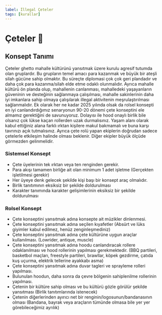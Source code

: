 ```yaml
---
label: İllegal Çeteler
tags: [kurallar]
---
```


# Çeteler :gun:
## Konsept Tanımı
Çeteler ghetto mahalle kültürünü yansıtmak üzere kurulu agresif tutumda olan gruplardır. Bu grupların temel amacı para kazanmak ve büyük bir ateşli silah gücüne sahip olmaktır. Bu süreçte diplomasi çok çok geri plandadır ve daha çok para kazanma/silah elde etme odaklı olunmalıdır. Ayrıca mahalle kültürü ön planda olup, mahallenin canlanması, mahalledeki yaşayanların güveninin ve desteğinin sağlanmaya çalışılması, mahalle sakinlerinin daha iyi imkanlara sahip olmaya çalışılarak illegal aktivitenin meşrulaştırılması sağlanmalıdır. Ek olarak her ne kadar 2025 yılında olsak da rolsel konsepti en iyi canlandırdığımız senaryonun 90-20 dönemi çete konseptini ele almamız gerektiğini de savunuyoruz. Dolayısı ile hood onaylı birlik bile olsanız çok lükse kaçan rollerden uzak durmalısınız. Yaşam alanı olarak kabul ettiğiniz alana farklı ırktan kişilere makul bakmamalı ve buna karşı tavrınızı açık tutmalısınız. Ayrıca çete rolü yapan ekiplerin doğrudan sadece çetelerle etkileşim halinde olması beklenir. Diğer ekipler büyük ölçüde görmezden gelinmelidir.

### Sistemsel Konsept
- Çete üyelerinin tek ırktan veya ten renginden gerekir.
- Para akışı tamamen birliğe ait olan minimum 1 adet işletme (Gerçekten işletilmesi gerekir)
- Her üyeye denk gelecek şekilde kişi başı bir konsept araç olmalıdır.
- Birlik tanıtımının eksiksiz bir şekilde doldurulması
- Karakter tanımında karakter gelişimlerinin eksiksiz bir şekilde doldurulması

### Rolsel Konsept
- Çete konseptini yansıtmak adına konsepte ait müzikler dinlenmesi.
- Çete konseptini yansıtmak adına seçilen kıyafetler (Absürt ve lüks giyimler kabul edilmez, henüz zenginleşmediniz)
- Çete konseptini yansıtmak adına çete kültürüne uygun araçlar kullanılması. (Lowrider, antique, muscle)
- Çete konseptini yansıtmak adına hoodu canlandıracak rollere odaklanılması ve hood rollerinin yapılması gerekmektedir. (BBQ partileri, basketbol maçları, freestyle partileri, brawllar, köpek gezdirme, çatıda kuş uçurma, elektrik tellerine ayakkabı asma)
- Çete konseptini yansıtmak adına duvar tagleri ve sprayleme rolleri yapılması.
- Bulunulan hoodun, daha sonra da çevre bölgenin sahiplenilme rollerinin yapılması.
- Çetenin bir kültüre sahip olması ve bu kültürü gözle görülür şekilde yansıtması (Birlik tanıtımlarında istenecek)
- Çetenin diğerlerinden ayırıcı net bir renginin/logosunun/bandanasının olması (Bandana, bayrak veya araçların tümünde olmasa bile yer yer görebileceğimiz ayrılık)
